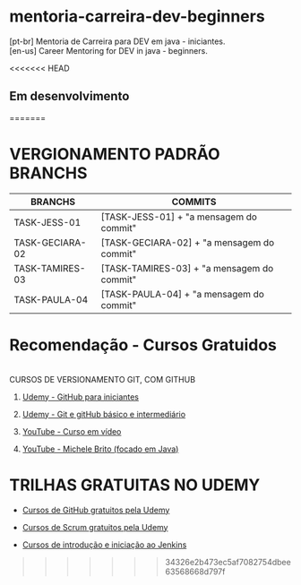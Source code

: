 # mentoria-carreira-dev-beginners
[pt-br] Mentoria de Carreira para DEV em java - iniciantes. <br>
[en-us] Career Mentoring for DEV in java - beginners.

<<<<<<< HEAD
## Em desenvolvimento
=======
# VERGIONAMENTO PADRÃO BRANCHS 
| BRANCHS | COMMITS |
| --- | --- |
| TASK-JESS-01 | [TASK-JESS-01] + "a mensagem do commit" | 
| TASK-GECIARA-02 | [TASK-GECIARA-02] + "a mensagem do commit" | 
| TASK-TAMIRES-03 | [TASK-TAMIRES-03] + "a mensagem do commit" | 
| TASK-PAULA-04 | [TASK-PAULA-04] + "a mensagem do commit" | 

# Recomendação - Cursos Gratuidos
<br> CURSOS DE VERSIONAMENTO GIT, COM GITHUB
1) [Udemy - GitHub para iniciantes](https://www.udemy.com/share/101tY43@NJDJewCs8kjnucLv78CLqLVNV__N68E1LIliwofUYhe3VQrr8y91iBdjBoJTwLypTw==/)

2) [Udemy - Git e gitHub básico e intermediário](https://www.udemy.com/share/101B143@i4GUCLDMbE5H1mvzlek1wtRKwWbxlIa4y37ypzMV-maXaOdDBv7JGTnpSe56g44dYQ==/)

3) [YouTube - Curso em vídeo](https://www.youtube.com/live/5BYm7UdCrX0?si=_htFO_hTi9a9e93O)

4) [YouTube - Michele Brito (focado em Java)](https://youtu.be/2bnbH9a-WNw?si=ZKtb7momQZ7g7fnE)

# TRILHAS GRATUITAS NO UDEMY
- [Cursos de GitHub gratuitos pela Udemy](https://www.udemy.com/courses/search/?price=price-free&q=git&sort=relevance&src=ukw) 

- [Cursos de Scrum gratuitos pela Udemy](https://www.udemy.com/courses/search/?price=price-free&q=scrum&sort=relevance&src=ukw)

- [Cursos de introdução e iniciação ao Jenkins](https://www.udemy.com/courses/search/?price=price-free&q=jenkins&sort=relevance&src=ukw)

>>>>>>> 34326e2b473ec5af7082754dbee63568668d797f

